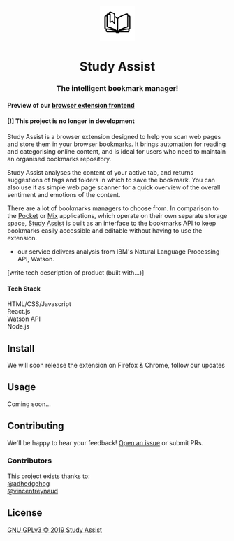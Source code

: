 <div align="center">
  <img height="80"
    src="public/icons/logo-96.png">
  <h1>Study Assist</h1>
  <h3>The intelligent bookmark manager!</h3>
</div>

#### Preview of our [browser extension frontend](https://study-assist-vincentreynaud.study-assist-webext.now.sh/)

#### [!] This project is no longer in development

Study Assist is a browser extension designed to help you scan web pages and store them in your browser bookmarks. It brings automation for reading and categorising online content, and is ideal for users who need to maintain an organised bookmarks repository.

Study Assist analyses the content of your active tab, and returns suggestions of tags and folders in which to save the bookmark. You can also use it as simple web page scanner for a quick overview of the overall sentiment and emotions of the content.

There are a lot of bookmarks managers to choose from. In comparison to the [Pocket](https://getpocket.com) or [Mix](https://mix.com/) applications, which operate on their own separate storage space, [Study Assist](https://study-assist-vincentreynaud.study-assist-webext.now.sh/) is built as an interface to the bookmarks API to keep bookmarks easily accessible and editable without having to use the extension.

- our service delivers analysis from IBM's Natural Language Processing API, Watson.

[write tech description of product (built with...)]

#### Tech Stack

HTML/CSS/Javascript  
React.js  
Watson API  
Node.js

## Install

We will soon release the extension on Firefox & Chrome, follow our updates

## Usage

Coming soon...

## Contributing

We'll be happy to hear your feedback! [Open an issue](https://github.com/study-assist/browser-extension/issues/new) or submit PRs.

### Contributors

This project exists thanks to:  
[@adhedgehog](https://github.com/adhedgehog)  
[@vincentreynaud](https://github.com/vincentreynaud)

## License

[GNU GPLv3 &copy; 2019 Study Assist](LICENSE)
